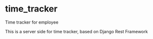 # time_tracker
Time tracker for employee

This is a server side for time tracker, based on Django Rest Framework
